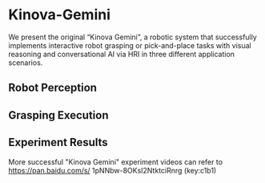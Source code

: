 # Kinova-Gemini
We present the original “Kinova Gemini”, a robotic system that successfully implements interactive robot grasping or pick-and-place tasks with visual reasoning and conversational AI via HRI in three different application scenarios.


## Robot Perception


## Grasping Execution


## Experiment Results
More successful "Kinova Gemini" experiment videos can refer to https://pan.baidu.com/s/
1pNNbw-8OKsI2NtktciRnrg (key:c1b1)
